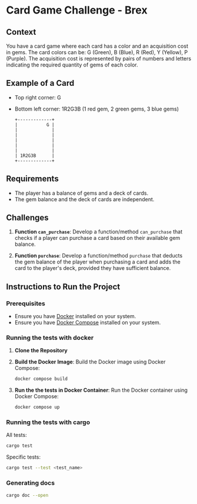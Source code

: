 # Card Game Challenge - Brex

## Context

You have a card game where each card has a color and an acquisition cost in gems. The card colors can be: G (Green), B (Blue), R (Red), Y (Yellow), P (Purple). The acquisition cost is represented by pairs of numbers and letters indicating the required quantity of gems of each color.

## Example of a Card

- Top right corner: G
- Bottom left corner: 1R2G3B (1 red gem, 2 green gems, 3 blue gems)

  ```
  +-------------+
  |           G |
  |             |
  |             |
  |             |
  |             |
  |             |
  | 1R2G3B      |
  +-------------+
  ```

## Requirements

- The player has a balance of gems and a deck of cards.
- The gem balance and the deck of cards are independent.

## Challenges

1. **Function `can_purchase`**:
   Develop a function/method `can_purchase` that checks if a player can purchase a card based on their available gem balance.

2. **Function `purchase`**:
   Develop a function/method `purchase` that deducts the gem balance of the player when purchasing a card and adds the card to the player's deck, provided they have sufficient balance.

## Instructions to Run the Project

### Prerequisites

- Ensure you have [Docker](https://www.docker.com/) installed on your system.
- Ensure you have [Docker Compose](https://docs.docker.com/compose/) installed on your system.

### Running the tests with docker

1. **Clone the Repository**

2. **Build the Docker Image**:
   Build the Docker image using Docker Compose:

   ```sh
   docker compose build
   ```

3. **Run the the tests in Docker Container**:
   Run the Docker container using Docker Compose:
   ```sh
   docker compose up
   ```

### Running the tests with cargo

All tests:

```sh
cargo test
```

Specific tests:

```sh
cargo test --test <test_name>
```

### Generating docs

```sh
cargo doc --open
```
